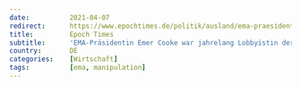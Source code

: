 ```yaml
---
date:          2021-04-07
redirect:      https://www.epochtimes.de/politik/ausland/ema-praesidentin-emer-cooke-war-jahrelang-lobbyistin-der-groessten-europaeischen-pharmaorganisation-a3486580.html
title:         Epoch Times
subtitle:      'EMA-Präsidentin Emer Cooke war jahrelang Lobbyistin der größten europäischen Pharmaorganisation'
country:       DE
categories:    [Wirtschaft]
tags:          [ema, manipulation]
---
```

